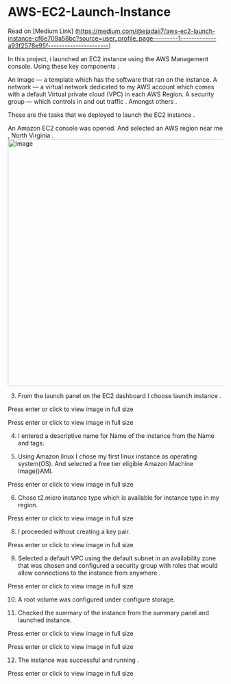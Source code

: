 # AWS-EC2-Launch-Instance
Read on [Medium Link] (https://medium.com/@ejadaji7/aws-ec2-launch-instance-cf6e709a58bc?source=user_profile_page---------1-------------a93f2578e95f----------------------)

In this project, i launched an EC2 instance using the AWS Management console. Using these key components .

An image — a template which has the software that ran on the instance.
A network — a virtual network dedicated to my AWS account which comes with a default Virtual private cloud (VPC) in each AWS Region.
A security group — which controls in and out traffic .
Amongst others .

These are the tasks that we deployed to launch the EC2 instance .

An Amazon EC2 console was opened.
And selected an AWS region near me , North Virginia .
<img width="1400" height="575" alt="image" src="https://github.com/user-attachments/assets/a295de00-3a60-462d-a0e1-2d7f7e0d1703" />


3. From the launch panel on the EC2 dashboard I choose launch instance .

Press enter or click to view image in full size

Press enter or click to view image in full size

4. I entered a descriptive name for Name of the instance from the Name and tags.

5. Using Amazon linux I chose my first linux instance as operating system(OS). And selected a free tier eligible Amazon Machine Image()AMI.

Press enter or click to view image in full size

6. Chose t2.micro instance type which is available for instance type in my region.

Press enter or click to view image in full size

8. I proceeded without creating a key pair.

Press enter or click to view image in full size

9. Selected a default VPC using the default subnet in an availability zone that was chosen and configured a security group with roles that would allow connections to the instance from anywhere .

Press enter or click to view image in full size

10. A root volume was configured under configure storage.

11. Checked the summary of the instance from the summary panel and launched instance.

Press enter or click to view image in full size

Press enter or click to view image in full size

12. The instance was successful and running .

Press enter or click to view image in full size





